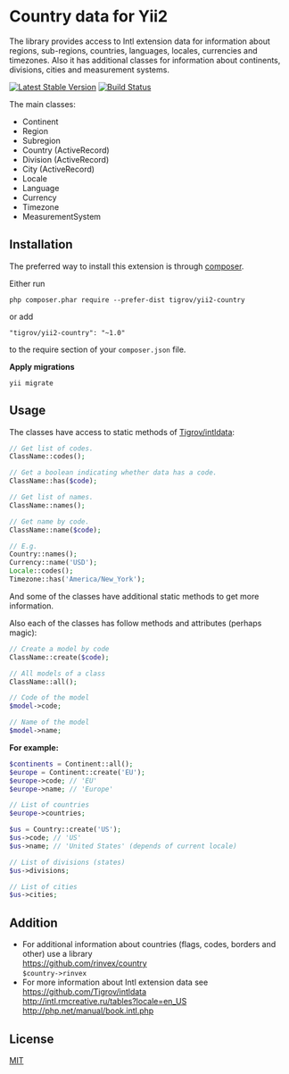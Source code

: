 Country data for Yii2
=====================

The library provides access to Intl extension data for information about regions, sub-regions, countries, languages, locales, currencies and timezones. Also it has additional classes for information about continents, divisions, cities and measurement systems.

[![Latest Stable Version](https://poser.pugx.org/Tigrov/yii2-country/v/stable)](https://packagist.org/packages/Tigrov/yii2-country)
[![Build Status](https://travis-ci.org/Tigrov/yii2-country.svg?branch=master)](https://travis-ci.org/Tigrov/yii2-country)

The main classes:
- Continent
- Region
- Subregion
- Country (ActiveRecord)
- Division (ActiveRecord)
- City (ActiveRecord)
- Locale
- Language
- Currency
- Timezone
- MeasurementSystem

Installation
------------

The preferred way to install this extension is through [composer](http://getcomposer.org/download/).

Either run

```
php composer.phar require --prefer-dist tigrov/yii2-country
```

or add

```
"tigrov/yii2-country": "~1.0"
```

to the require section of your `composer.json` file.

**Apply migrations**
```
yii migrate
```

Usage
-----

The classes have access to static methods of [Tigrov/intldata](https://github.com/Tigrov/intldata):
```php
// Get list of codes.
ClassName::codes();

// Get a boolean indicating whether data has a code.
ClassName::has($code);

// Get list of names.
ClassName::names();

// Get name by code.
ClassName::name($code);

// E.g.
Country::names();
Currency::name('USD');
Locale::codes();
Timezone::has('America/New_York');
```

And some of the classes have additional static methods to get more information.

Also each of the classes has follow methods and attributes (perhaps magic):
```php
// Create a model by code
ClassName::create($code);

// All models of a class
ClassName::all();

// Code of the model
$model->code;

// Name of the model
$model->name;
```

**For example:**
```php
$continents = Continent::all();
$europe = Continent::create('EU');
$europe->code; // 'EU'
$europe->name; // 'Europe'

// List of countries
$europe->countries;

$us = Country::create('US');
$us->code; // 'US'
$us->name; // 'United States' (depends of current locale)

// List of divisions (states)
$us->divisions;

// List of cities
$us->cities;
```
	
Addition
--------

- For additional information about countries (flags, codes, borders and other) use a library  
https://github.com/rinvex/country  
```$country->rinvex```
- For more information about Intl extension data see  
https://github.com/Tigrov/intldata  
http://intl.rmcreative.ru/tables?locale=en_US  
http://php.net/manual/book.intl.php

License
-------

[MIT](LICENSE)
